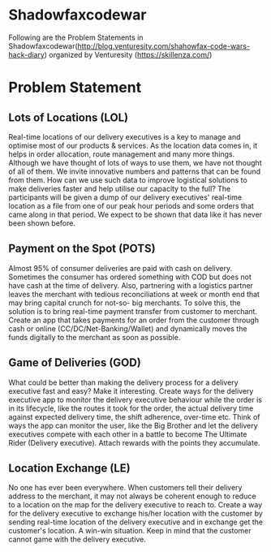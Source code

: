 # Shadowfaxcodewar

Following are the Problem Statements in Shadowfaxcodewar(http://blog.venturesity.com/shahowfax-code-wars-hack-diary) organized by Venturesity (https://skillenza.com/)

# Problem Statement

## Lots of Locations (LOL)
Real-time locations of our delivery executives is a key to manage and optimise most of our products & services. As the location data comes in, it helps in order allocation, route management and many more things. Although we have thought of lots of ways to use them, we have not thought of all of them.
We invite innovative numbers and patterns that can be found from them. How can we use such data to improve logistical solutions to make deliveries faster and help utilise our capacity to the full?
The participants will be given a dump of our delivery executives' real-time location as a file from one of our peak hour periods and some orders that came along in that period. We expect to be shown that data like it has never been shown before.
## Payment on the Spot (POTS)
Almost 95% of consumer deliveries are paid with cash on delivery. Sometimes the consumer has ordered something with COD but does not have cash at the time of delivery. Also, partnering with a logistics partner leaves the merchant with tedious reconciliations at week or month end that may bring capital crunch for not-so- big merchants. To solve this, the solution is to bring real-time payment transfer from customer to merchant. Create an app that takes payments for an order from the customer through cash or online (CC/DC/Net-Banking/Wallet) and dynamically moves the funds digitally to the merchant as soon as possible.
## Game of Deliveries (GOD)
What could be better than making the delivery process for a delivery executive fast and easy? Make it interesting. Create ways for the delivery executive app to monitor the delivery executive behaviour while the order is in its lifecycle, like the routes it took for the order, the actual delivery time against expected delivery time, the shift adherence, over-time etc. Think of ways the app can monitor the user, like the Big Brother and let the delivery executives compete with each other in a battle to become The Ultimate Rider (Delivery executive). Attach rewards with the points they accumulate.
## Location Exchange (LE)
No one has ever been everywhere. When customers tell their delivery address to the merchant, it may not always be coherent enough to reduce to a location on the map for the delivery executive to reach to. Create a way for the delivery executive to exchange his/her location with the customer by sending real-time location of the delivery executive and in exchange get the customer's location. A win-win situation. Keep in mind that the customer cannot game with the delivery executive.

